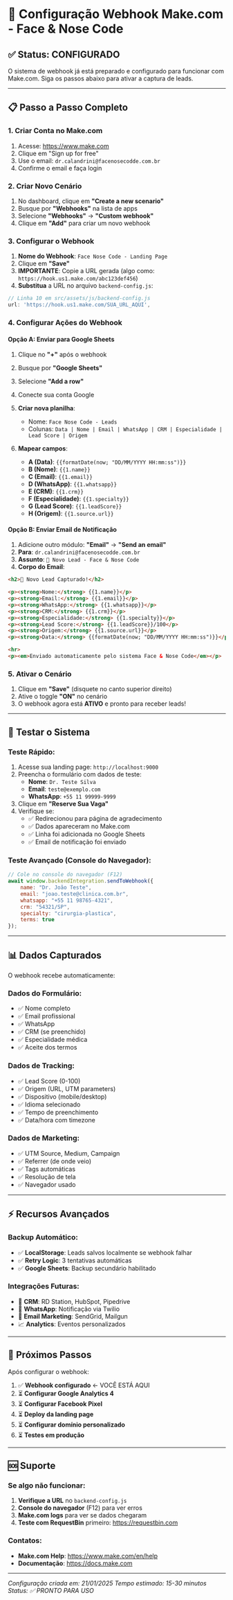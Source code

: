 # 🚀 Configuração Webhook Make.com - Face & Nose Code

## ✅ Status: CONFIGURADO

O sistema de webhook já está preparado e configurado para funcionar com Make.com. Siga os passos abaixo para ativar a captura de leads.

---

## 📋 Passo a Passo Completo

### 1. Criar Conta no Make.com

1. Acesse: https://www.make.com
2. Clique em "Sign up for free"
3. Use o email: `dr.calandrini@facenosecodde.com.br`
4. Confirme o email e faça login

### 2. Criar Novo Cenário

1. No dashboard, clique em **"Create a new scenario"**
2. Busque por **"Webhooks"** na lista de apps
3. Selecione **"Webhooks"** → **"Custom webhook"**
4. Clique em **"Add"** para criar um novo webhook

### 3. Configurar o Webhook

1. **Nome do Webhook**: `Face Nose Code - Landing Page`
2. Clique em **"Save"**
3. **IMPORTANTE**: Copie a URL gerada (algo como: `https://hook.us1.make.com/abc123def456`)
4. **Substitua** a URL no arquivo `backend-config.js`:

```javascript
// Linha 10 em src/assets/js/backend-config.js
url: 'https://hook.us1.make.com/SUA_URL_AQUI',
```

### 4. Configurar Ações do Webhook

#### Opção A: Enviar para Google Sheets

1. Clique no **"+"** após o webhook
2. Busque por **"Google Sheets"**
3. Selecione **"Add a row"**
4. Conecte sua conta Google
5. **Criar nova planilha**:
   - Nome: `Face Nose Code - Leads`
   - Colunas: `Data | Nome | Email | WhatsApp | CRM | Especialidade | Lead Score | Origem`

6. **Mapear campos**:
   - **A (Data)**: `{{formatDate(now; "DD/MM/YYYY HH:mm:ss")}}`
   - **B (Nome)**: `{{1.name}}`
   - **C (Email)**: `{{1.email}}`
   - **D (WhatsApp)**: `{{1.whatsapp}}`
   - **E (CRM)**: `{{1.crm}}`
   - **F (Especialidade)**: `{{1.specialty}}`
   - **G (Lead Score)**: `{{1.leadScore}}`
   - **H (Origem)**: `{{1.source.url}}`

#### Opção B: Enviar Email de Notificação

1. Adicione outro módulo: **"Email"** → **"Send an email"**
2. **Para**: `dr.calandrini@facenosecodde.com.br`
3. **Assunto**: `🎯 Novo Lead - Face & Nose Code`
4. **Corpo do Email**:

```html
<h2>🎯 Novo Lead Capturado!</h2>

<p><strong>Nome:</strong> {{1.name}}</p>
<p><strong>Email:</strong> {{1.email}}</p>
<p><strong>WhatsApp:</strong> {{1.whatsapp}}</p>
<p><strong>CRM:</strong> {{1.crm}}</p>
<p><strong>Especialidade:</strong> {{1.specialty}}</p>
<p><strong>Lead Score:</strong> {{1.leadScore}}/100</p>
<p><strong>Origem:</strong> {{1.source.url}}</p>
<p><strong>Data:</strong> {{formatDate(now; "DD/MM/YYYY HH:mm:ss")}}</p>

<hr>
<p><em>Enviado automaticamente pelo sistema Face & Nose Code</em></p>
```

### 5. Ativar o Cenário

1. Clique em **"Save"** (disquete no canto superior direito)
2. Ative o toggle **"ON"** no cenário
3. O webhook agora está **ATIVO** e pronto para receber leads!

---

## 🧪 Testar o Sistema

### Teste Rápido:

1. Acesse sua landing page: `http://localhost:9000`
2. Preencha o formulário com dados de teste:
   - **Nome**: `Dr. Teste Silva`
   - **Email**: `teste@exemplo.com`
   - **WhatsApp**: `+55 11 99999-9999`
3. Clique em **"Reserve Sua Vaga"**
4. Verifique se:
   - ✅ Redirecionou para página de agradecimento
   - ✅ Dados apareceram no Make.com
   - ✅ Linha foi adicionada no Google Sheets
   - ✅ Email de notificação foi enviado

### Teste Avançado (Console do Navegador):

```javascript
// Cole no console do navegador (F12)
await window.backendIntegration.sendToWebhook({
    name: "Dr. João Teste",
    email: "joao.teste@clinica.com.br",
    whatsapp: "+55 11 98765-4321",
    crm: "54321/SP",
    specialty: "cirurgia-plastica",
    terms: true
});
```

---

## 📊 Dados Capturados

O webhook recebe automaticamente:

### Dados do Formulário:
- ✅ Nome completo
- ✅ Email profissional
- ✅ WhatsApp
- ✅ CRM (se preenchido)
- ✅ Especialidade médica
- ✅ Aceite dos termos

### Dados de Tracking:
- ✅ Lead Score (0-100)
- ✅ Origem (URL, UTM parameters)
- ✅ Dispositivo (mobile/desktop)
- ✅ Idioma selecionado
- ✅ Tempo de preenchimento
- ✅ Data/hora com timezone

### Dados de Marketing:
- ✅ UTM Source, Medium, Campaign
- ✅ Referrer (de onde veio)
- ✅ Tags automáticas
- ✅ Resolução de tela
- ✅ Navegador usado

---

## ⚡ Recursos Avançados

### Backup Automático:
- ✅ **LocalStorage**: Leads salvos localmente se webhook falhar
- ✅ **Retry Logic**: 3 tentativas automáticas
- ✅ **Google Sheets**: Backup secundário habilitado

### Integrações Futuras:
- 🔄 **CRM**: RD Station, HubSpot, Pipedrive
- 📱 **WhatsApp**: Notificação via Twilio
- 📧 **Email Marketing**: SendGrid, Mailgun
- 📈 **Analytics**: Eventos personalizados

---

## 🎯 Próximos Passos

Após configurar o webhook:

1. ✅ **Webhook configurado** ← VOCÊ ESTÁ AQUI
2. ⏳ **Configurar Google Analytics 4**
3. ⏳ **Configurar Facebook Pixel**
4. ⏳ **Deploy da landing page**
5. ⏳ **Configurar domínio personalizado**
6. ⏳ **Testes em produção**

---

## 🆘 Suporte

### Se algo não funcionar:

1. **Verifique a URL** no `backend-config.js`
2. **Console do navegador** (F12) para ver erros
3. **Make.com logs** para ver se dados chegaram
4. **Teste com RequestBin** primeiro: https://requestbin.com

### Contatos:
- **Make.com Help**: https://www.make.com/en/help
- **Documentação**: https://docs.make.com

---

*Configuração criada em: 21/01/2025*
*Tempo estimado: 15-30 minutos*
*Status: ✅ PRONTO PARA USO*